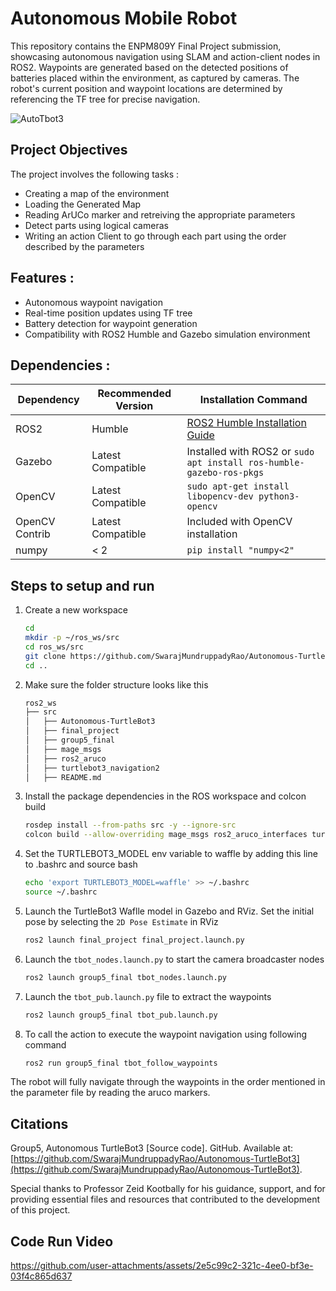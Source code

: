 # Autonomous Mobile Robot 
This repository contains the ENPM809Y Final Project submission, showcasing autonomous navigation using SLAM and action-client nodes in ROS2. Waypoints are generated based on the detected positions of batteries placed within the environment, as captured by cameras. The robot's current position and waypoint locations are determined by referencing the TF tree for precise navigation.

![AutoTbot3](https://github.com/user-attachments/assets/97ce8b00-cfc0-480e-aa2c-45290c846825)


## Project Objectives  
The project involves the following tasks : 
- Creating a map of the environment
- Loading the Generated Map
- Reading ArUCo marker and retreiving the appropriate parameters
- Detect parts using logical cameras
- Writing an action Client to go through each part using the order described by the parameters


## Features : 
- Autonomous waypoint navigation
- Real-time position updates using TF tree
- Battery detection for waypoint generation
- Compatibility with ROS2 Humble and Gazebo simulation environment

## Dependencies :
| Dependency       | Recommended Version  | Installation Command                                                                 |
|------------------|----------------------|--------------------------------------------------------------------------------------|
| ROS2             | Humble               | [ROS2 Humble Installation Guide](https://docs.ros.org/en/humble/Installation.html)   |
| Gazebo           | Latest Compatible    | Installed with ROS2 or `sudo apt install ros-humble-gazebo-ros-pkgs`                 |
| OpenCV           | Latest Compatible    | `sudo apt-get install libopencv-dev python3-opencv`                                  |
| OpenCV Contrib   | Latest Compatible    | Included with OpenCV installation                                                    |
| numpy            | < 2                  | `pip install "numpy<2"`                                                              |


## Steps to setup and run

1. Create a new workspace

    ```bash
    cd  
    mkdir -p ~/ros_ws/src
    cd ros_ws/src
    git clone https://github.com/SwarajMundruppadyRao/Autonomous-TurtleBot3.git
    cd ..
    ```

2. Make sure the folder structure looks like this 
    ``` bash 
    ros2_ws  
    ├── src
    │   ├── Autonomous-TurtleBot3
    │   ├── final_project
    │   ├── group5_final
    │   ├── mage_msgs
    │   ├── ros2_aruco
    │   ├── turtlebot3_navigation2
    │   ├── README.md
    ```

3. Install the package dependencies in the ROS workspace and colcon build 

    ```bash
    rosdep install --from-paths src -y --ignore-src
    colcon build --allow-overriding mage_msgs ros2_aruco_interfaces turtlebot3_navigation2
    ```

4. Set the TURTLEBOT3_MODEL env variable to waffle by adding this line to .bashrc and source bash

    ```bash
    echo 'export TURTLEBOT3_MODEL=waffle' >> ~/.bashrc
    source ~/.bashrc
    ```

5. Launch the TurtleBot3 Waflle model in Gazebo and RViz. Set the initial pose by selecting the ```2D Pose Estimate``` in RViz 

    ```bash
    ros2 launch final_project final_project.launch.py
    ```

6. Launch the ```tbot_nodes.launch.py``` to start the camera broadcaster nodes

    ```bash
    ros2 launch group5_final tbot_nodes.launch.py
    ```


7. Launch the ```tbot_pub.launch.py``` file to extract the waypoints

    ```bash
    ros2 launch group5_final tbot_pub.launch.py
    ```

8. To call the action to execute the waypoint navigation using following command 

    ```bash
    ros2 run group5_final tbot_follow_waypoints
    ```


The robot will fully navigate through the waypoints in the order mentioned in the parameter file by reading the aruco markers. 


## Citations

Group5, Autonomous TurtleBot3 [Source code]. GitHub. Available at: [https://github.com/SwarajMundruppadyRao/Autonomous-TurtleBot3](https://github.com/SwarajMundruppadyRao/Autonomous-TurtleBot3).

Special thanks to Professor Zeid Kootbally for his guidance, support, and for providing essential files and resources that contributed to the development of this project.


## Code Run Video 
https://github.com/user-attachments/assets/2e5c99c2-321c-4ee0-bf3e-03f4c865d637



